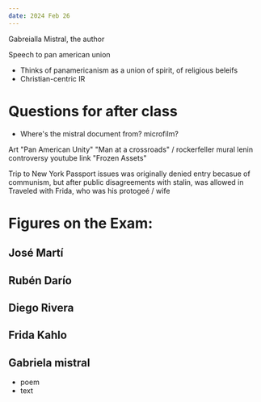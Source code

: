 ```yaml
---
date: 2024 Feb 26
---
```

Gabreialla Mistral, the author

Speech to pan american union
- Thinks of panamericanism as a union of spirit, of religious beleifs
 - Christian-centric IR

# Questions for after class
- Where's the mistral document from? microfilm?



Art
	"Pan American Unity"
	"Man at a crossroads" / rockerfeller mural
		lenin controversy
		youtube link
	"Frozen Assets"

Trip to New York 
	Passport issues
		was originally denied entry becasue of communism, 
		but after public disagreements with stalin, was allowed in
	Traveled with Frida, who was his protogeé / wife


# Figures on the Exam:
## José Martí
## Rubén Darío
## Diego Rivera
## Frida Kahlo
## Gabriela mistral
- poem
- text